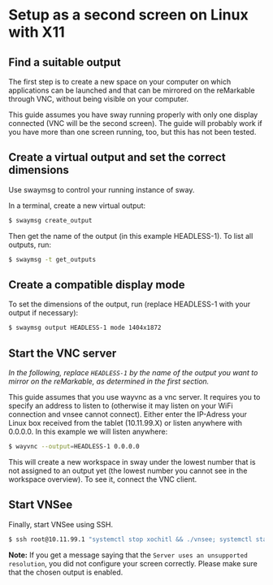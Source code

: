 # Setup as a second screen on Linux with X11

## Find a suitable output

The first step is to create a new space on your computer on which applications can be launched and that can be mirrored on the reMarkable through VNC, without being visible on your computer.

This guide assumes you have sway running properly with only one display connected (VNC will be the second screen). The guide will probably work if you have more than one screen running, too, but this has not been tested.

## Create a virtual output and set the correct dimensions

Use swaymsg to control your running instance of sway. 

In a terminal, create a new virtual output:
```sh
$ swaymsg create_output
```

Then get the name of the output (in this example HEADLESS-1). To list all outputs, run:
```sh
$ swaymsg -t get_outputs
```

## Create a compatible display mode

To set the dimensions of the output, run (replace HEADLESS-1 with your output if necessary):

```sh
$ swaymsg output HEADLESS-1 mode 1404x1872
```

## Start the VNC server

_In the following, replace `HEADLESS-1` by the name of the output you want to mirror on the reMarkable, as determined in the first section._

This guide assumes that you use wayvnc as a vnc server. It requires you to specify an address to listen to (otherwise it may listen on your WiFi connection and vnsee cannot connect). Either enter the IP-Adress your Linux box received from the tablet (10.11.99.X) or listen anywhere with 0.0.0.0. In this example we will listen anywhere:

```sh
$ wayvnc --output=HEADLESS-1 0.0.0.0
```

This will create a new workspace in sway under the lowest number that is not assigned to an output yet (the lowest number you cannot see in the workspace overview). To see it, connect the VNC client.

## Start VNSee

Finally, start VNSee using SSH.

```sh
$ ssh root@10.11.99.1 "systemctl stop xochitl && ./vnsee; systemctl start xochitl"
```

**Note:** If you get a message saying that the `Server uses an unsupported resolution`, you did not configure your screen correctly.
Please make sure that the chosen output is enabled.

